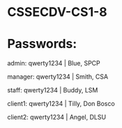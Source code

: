 # CSSECDV-CS1-8

# Passwords:

admin: qwerty1234 | Blue, SPCP

manager: qwerty1234 | Smith, CSA

staff: qwerty1234 | Buddy, LSM

client1: qwerty1234 | Tilly, Don Bosco

client2: qwerty1234 | Angel, DLSU

